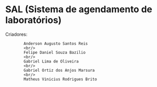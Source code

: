 # SAL (Sistema de agendamento de laboratórios)
Criadores:  
           
            Anderson Augusto Santos Reis
            <br/>
            Felipe Daniel Souza Bazilio
            <br/>
            Gabriel Lima de Oliveira
            <br/>
            Gabriel Ortiz dos Anjos Marsura
            <br/>
            Matheus Vinicius Rodrigues Brito
